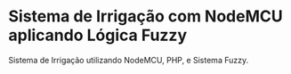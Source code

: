 # Sistema de Irrigação com NodeMCU aplicando Lógica Fuzzy
Sistema de Irrigação utilizando NodeMCU, PHP, e Sistema Fuzzy.

